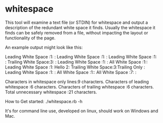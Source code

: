 # whitespace

This tool will examine a text file (or STDIN) for whitespace and output a description of the redundant white space it finds.
Usually the whitespace it finds can be safely removed from a file, without impacting the layout or functionality of the page.

An example output might look like this:

Leading White Space :1: <HEAD>:
Leading White Space :1: <TITLE> Hello </TITLE>:
Leading White Space :1: </HEAD>   :
Trailing White Space:3: </HEAD>   :
Leading White Space :1: <BODY>:
All White Space     :1::
Leading White Space :1: Hello 2:
Trailing White Space:3:Trailing Only   :
Leading White Space :1: </BODY>:
All White Space     :1::
All White Space     :7:      :

Characters in whitespace only lines:9 characters.
Characters of leading whitespace   :6 characters.
Characters of trailing whitespace  :6 characters.
Total unnecessary whitespace       :21 characters.


How to Get started:
./whitespace.rb -h


It's for command line use, developed on linux, should work on Windows and Mac.
